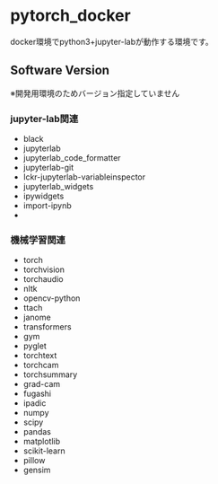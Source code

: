 # pytorch_docker
docker環境でpython3+jupyter-labが動作する環境です。

## Software Version
※開発用環境のためバージョン指定していません

### jupyter-lab関連
- black
- jupyterlab
- jupyterlab_code_formatter
- jupyterlab-git
- lckr-jupyterlab-variableinspector
- jupyterlab_widgets
- ipywidgets
- import-ipynb
- 
### 機械学習関連    
- torch
- torchvision
- torchaudio
- nltk
- opencv-python
- ttach
- janome
- transformers
- gym
- pyglet
- torchtext
- torchcam
- torchsummary
- grad-cam
- fugashi
- ipadic
- numpy
- scipy
- pandas
- matplotlib
- scikit-learn
- pillow
- gensim
